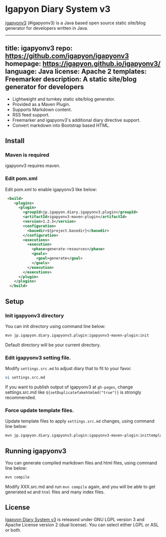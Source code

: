 Igapyon Diary System v3
=======================

[igapyonv3](https://github.com/igapyon/igapyonv3) (#igapyonv3) is a Java based open source static site/blog generator for developers written in Java.

---
title: igapyonv3
repo: https://github.com/igapyon/igapyonv3
homepage: https://igapyon.github.io/igapyonv3/
language: Java
license: Apache 2
templates: Freemarker
description: A static site/blog generator for developers
---

* Lightweight and turnkey static site/blog generator.
* Provided as a Maven Plugin.
* Supports Markdown content.
* RSS feed support.
* Freemarker and igapyonv3's additional diary directive support.
* Convert markdown into Bootstrap based HTML.

## Install

### Maven is required

igapyonv3 requires maven.

### Edit pom.xml

Edit pom.xml to enable igapyonv3 like below:

```xml
 <build>
    <plugins>
      <plugin>
        <groupId>jp.igapyon.diary.igapyonv3.plugin</groupId>
        <artifactId>igapyonv3-maven-plugin</artifactId>
        <version>1.2.3</version>
        <configuration>
          <basedir>${project.basedir}</basedir>
        </configuration>
        <executions>
          <execution>
            <phase>generate-resources</phase>
            <goals>
              <goal>generate</goal>
            </goals>
          </execution>
        </executions>
      </plugin>
    </plugins>
  </build>
```

## Setup

### Init igapyonv3 directory

You can init directory using command line below:

```sh
mvn jp.igapyon.diary.igapyonv3.plugin:igapyonv3-maven-plugin:init
```

Default directory will be your current directory.

### Edit igapyonv3 setting file.

Modify `settings.src.md` to adjust diary that to fit to your favor.

```sh
vi settings.src.md
```

If you want to publish output of igapyonv3 at `gh-pages`, change settings.src.md like `${setDuplicatefakehtmlmd("true")}` is strongly recommended.

### Force update template files.

Update template files to apply `settings.src.md` changes, using command line below:

```sh
mvn jp.igapyon.diary.igapyonv3.plugin:igapyonv3-maven-plugin:inittemplate
```

## Running igapyonv3

You can generate compiled markdown files and html files, using command line below:

```sh
mvn compile
```

Modify XXX.src.md and run `mvn compile` again, and you will be able to get generated `md` and `html` files and many index files.

## License

[Igapyon Diary System v3](https://github.com/igapyon/igapyonv3) is released under GNU LGPL version 3 and Apache License version 2 (dual license). 
You can select either LGPL or ASL or both. 
